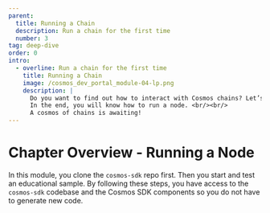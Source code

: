 ```yaml
---
parent:
  title: Running a Chain
  description: Run a chain for the first time
  number: 3
tag: deep-dive
order: 0
intro:
  - overline: Run a chain for the first time
    title: Running a Chain
    image: /cosmos_dev_portal_module-04-lp.png
    description: |
      Do you want to find out how to interact with Cosmos chains? Let’s take it step-by-step with simppp. <br/><br/>
      In the end, you will know how to run a node. <br/><br/>
      A cosmos of chains is awaiting!
---
```


<ModuleLandingPage>

# Chapter Overview - Running a Node

In this module, you clone the `cosmos-sdk` repo first. Then you start and test an educational sample. By following these steps, you have access to the `cosmos-sdk` codebase and the Cosmos SDK components so you do not have to generate new code. 

</ModuleLandingPage>
